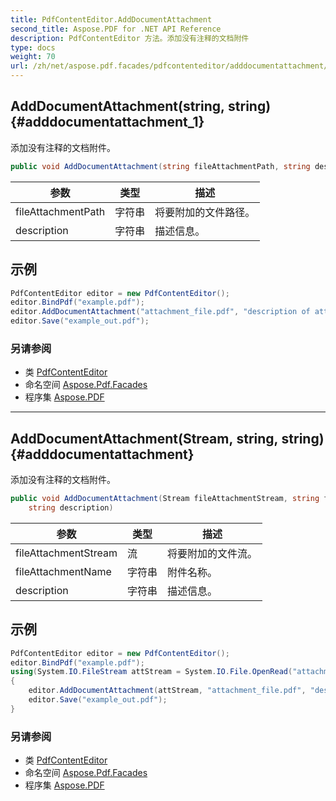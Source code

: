 ```yaml
---
title: PdfContentEditor.AddDocumentAttachment
second_title: Aspose.PDF for .NET API Reference
description: PdfContentEditor 方法。添加没有注释的文档附件
type: docs
weight: 70
url: /zh/net/aspose.pdf.facades/pdfcontenteditor/adddocumentattachment/
---
```

## AddDocumentAttachment(string, string) {#adddocumentattachment_1}

添加没有注释的文档附件。

```csharp
public void AddDocumentAttachment(string fileAttachmentPath, string description)
```

| 参数 | 类型 | 描述 |
| --- | --- | --- |
| fileAttachmentPath | 字符串 | 将要附加的文件路径。 |
| description | 字符串 | 描述信息。 |

## 示例

```csharp
PdfContentEditor editor = new PdfContentEditor();
editor.BindPdf("example.pdf");
editor.AddDocumentAttachment("attachment_file.pdf", "description of attachment_file");
editor.Save("example_out.pdf");
```

### 另请参阅

* 类 [PdfContentEditor](../)
* 命名空间 [Aspose.Pdf.Facades](../../../aspose.pdf.facades/)
* 程序集 [Aspose.PDF](../../../)

---

## AddDocumentAttachment(Stream, string, string) {#adddocumentattachment}

添加没有注释的文档附件。

```csharp
public void AddDocumentAttachment(Stream fileAttachmentStream, string fileAttachmentName, 
    string description)
```

| 参数 | 类型 | 描述 |
| --- | --- | --- |
| fileAttachmentStream | 流 | 将要附加的文件流。 |
| fileAttachmentName | 字符串 | 附件名称。 |
| description | 字符串 | 描述信息。 |

## 示例

```csharp
PdfContentEditor editor = new PdfContentEditor();
editor.BindPdf("example.pdf");
using(System.IO.FileStream attStream = System.IO.File.OpenRead("attachment_file.pdf"))
{
    editor.AddDocumentAttachment(attStream, "attachment_file.pdf", "description of attachment_file");
    editor.Save("example_out.pdf");
}    
```

### 另请参阅

* 类 [PdfContentEditor](../)
* 命名空间 [Aspose.Pdf.Facades](../../../aspose.pdf.facades/)
* 程序集 [Aspose.PDF](../../../)
